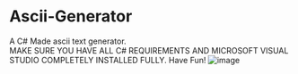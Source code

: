 # Ascii-Generator
A C# Made ascii text generator.<br>
MAKE SURE YOU HAVE ALL C# REQUIREMENTS AND MICROSOFT VISUAL STUDIO COMPLETELY INSTALLED FULLY. Have Fun!
![image](https://user-images.githubusercontent.com/116819111/198373104-505edcab-cfe0-4623-80f7-a79101ed032b.png)
